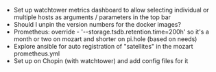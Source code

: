 * Set up watchtower metrics dashboard to allow selecting individual or multiple hosts as arguments / parameters in the top bar
* Should I unpin the version numbers for the docker images?
* Prometheus: override - '--storage.tsdb.retention.time=200h' so it's a month or two on mozart and shorter on pi.hole (based on needs)
* Explore ansible for auto registration of "satellites" in the mozart prometheus.yml
* Set up on Chopin (with watchtower) and add config files for it
